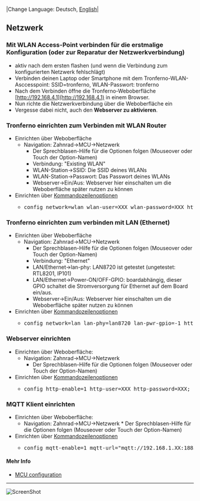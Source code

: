 |Change Language: Deutsch, [English](network.md)|

## Netzwerk

### Mit WLAN Access-Point verbinden für die erstmalige Konfiguration (oder zur Reparatur der Netzwerkverbindung)
* aktiv nach dem ersten flashen (und wenn die Verbindung zum konfigurierten Netzwerk fehlschlägt)
* Verbinden deinen Laptop oder Smartphone mit dem Tronferno-WLAN-Asccesspoint: SSID=tronferno, WLAN-Passwort: tronferno
* Nach dem Verbinden öffne die Tronferno-Weboberfläche [http://192.168.4.1](http://192.168.4.1) in einem Browser.
* Nun richte die Netzwerkverbindung über die Weboberfläche ein
* Vergesse dabei nicht, auch den <strong>Webserver zu aktivieren</strong>.

### Tronferno einrichten zum Verbinden mit WLAN Router
* Einrichten über Weboberfläche
  * Navigation: Zahnrad->MCU->Netzwerk
     * Der Sprechblasen-Hilfe für die Optionen folgen (Mouseover oder Touch der Option-Namen)
     * Verbindung: "Existing WLAN"
     * WLAN-Station->SSID: Die SSID deines WLANs
     * WLAN-Station->Passwort: Das Passwort deines WLANs
     * Webserver->Ein/Aus: Webserver hier einschalten um die Weboberfläche später nutzen zu können
* Einrichten über [Kommandozeilenoptionen](mcu_config_cli-de.md)
  * <pre>config network=wlan wlan-user=XXX wlan-password=XXX http-enable=1;</pre>

### Tronferno einrichten zum verbinden mit LAN (Ethernet)
* Einrichten über Weboberfläche
  * Navigation: Zahnrad->MCU->Netzwerk
     * Der Sprechblasen-Hilfe für die Optionen folgen (Mouseover oder Touch der Option-Namen)
     * Verbindung: "Ethernet"
     * LAN/Ethernet->lan-phy: LAN8720 ist getestet (ungetestet: RTL8201, IP101)
     * LAN/Ethernet->Power-ON/OFF-GPIO: boardabhängig, dieser GPIO schaltet die Stromversorgung für Ethernet auf dem Board ein/aus.
     * Webserver->Ein/Aus: Webserver hier einschalten um die Weboberfläche später nutzen zu können
* Einrichten über [Kommandozeilenoptionen](mcu_config_cli-de.md)
  * <pre>config network=lan lan-phy=lan8720 lan-pwr-gpio=-1 http-enable=1;</pre>
  

### Webserver einrichten
  * Einrichten über Weboberfläche:
     * Navigation: Zahnrad->MCU->Netzwerk
       * Der Sprechblasen-Hilfe für die Optionen folgen (Mouseover oder Touch der Option-Namen)
  * Einrichten über [Kommandozeilenoptionen](mcu_config_cli-de.md)
     * <pre>config http-enable=1 http-user=XXX http-password=XXX;</pre>
 
### MQTT Klient einrichten
  * Einrichten über Weboberfläche:
     * Navigation: Zahnrad->MCU->Netzwerk
            * Der Sprechblasen-Hilfe für die Optionen folgen (Mouseover oder Touch der Option-Namen)
  * Einrichten über [Kommandozeilenoptionen](mcu_config_cli-de.md)
     * <pre>config mqtt-enable=1 mqtt-url="mqtt://192.168.1.XX:1883" mqtt-user=XXX mqtt-password=XXX mqtt-root-topic=tfmcu mqtt-client-id=Rollo;</pre>
  
#### Mehr Info
  * [MCU configuration](mcu_config.md)

  
------------

![ScreenShot](img/tfmcu_settings_net.png)